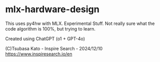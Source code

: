 # mlx-hardware-design
This uses py4hw with MLX. Experimental Stuff. 
Not really sure what the code algorithm is 100%, but trying to learn.

Created using ChatGPT (o1 + GPT-4o)

(C)Tsubasa Kato - Inspire Search - 2024/12/10
https://www.inspiresearch.io/en

